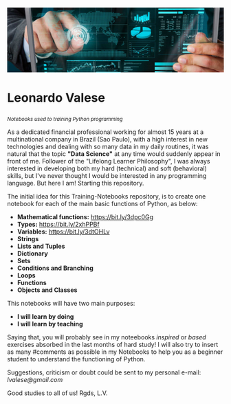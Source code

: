 <p align="center">
  <img src="data-science-image-banner.jpg" >
</p>


# Leonardo Valese
<sub>*Notebooks used to training Python programming*

As a dedicated financial professional working for almost 15 years at a multinational company in Brazil (Sao Paulo), with a high interest in new technologies and dealing with so many data in my daily routines, it was natural that the topic **"Data Science"** at any time would suddenly appear in front of me.
Follower of the "Lifelong Learner Philosophy", I was always interested in developing both my hard (technical) and soft (behavioral) skills, but I've never thought I would be interested in any programming language. But here I am! Starting this repository.

The initial idea for this Training-Notebooks repository, is to create one notebook for each of the main basic functions of Python, as below:
 
* **Mathematical functions:** https://bit.ly/3dpc0Gg
* **Types:** https://bit.ly/2xhPPBf
* **Variables:** https://bit.ly/3dtOHLv
* **Strings**
* **Lists and Tuples**
* **Dictionary**
* **Sets**
* **Conditions and Branching**
* **Loops**
* **Functions**
* **Objects and Classes**

This notebooks will have two main purposes:

* __I will learn by doing__
* __I will learn by teaching__

Saying that, you will probably see in my noteebooks _inspired_ or _based_ exercises absorbed in the last months of hard study!
I will also try to insert as many #comments as possible in my Notebooks to help you as a beginner student to understand the functioning of Python.

Suggestions, criticism or doubt could be sent to my personal e-mail: _lvalese@gmail.com_

Good studies to all of us!
Rgds,
L.V.

